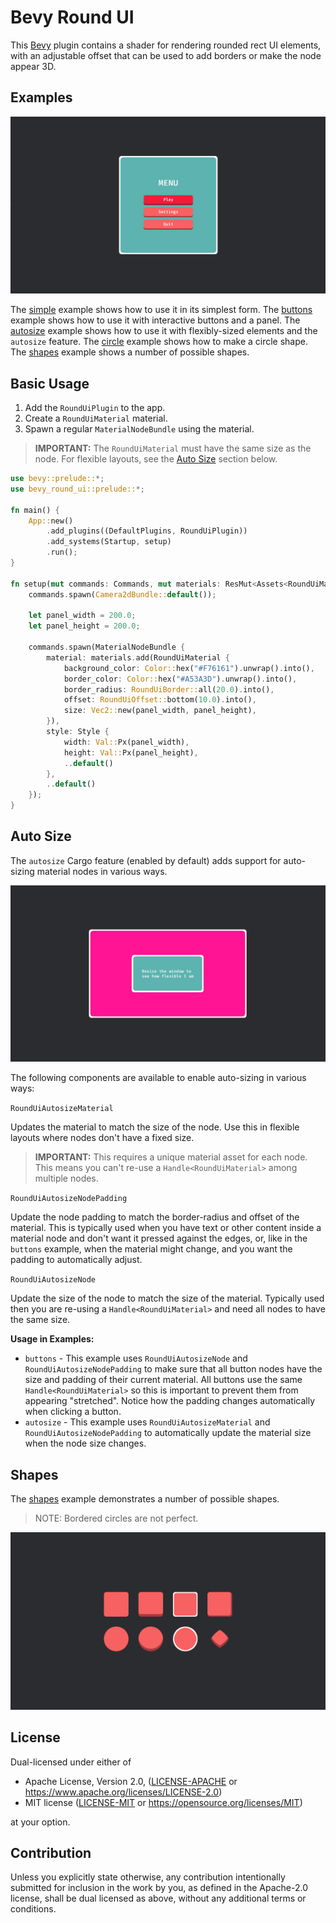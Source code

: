 # Bevy Round UI

This [Bevy](https://bevyengine.org/) plugin contains a shader for rendering rounded rect UI elements, with an
adjustable offset that can be used to add borders or make the node appear 3D.

## Examples

![Example Screenshot Image](images/screenshot.png)

The [simple](/examples/simple.rs) example shows how to use it in its simplest form. The
[buttons](/examples/buttons.rs) example shows how to use it with interactive buttons and a panel. The
[autosize](/examples/autosize.rs) example shows how to use it with flexibly-sized elements and the `autosize` feature.
The [circle](/examples/circle.rs) example shows how to make a circle shape. The [shapes](/examples/shapes.rs) example
shows a number of possible shapes.

## Basic Usage

1. Add the `RoundUiPlugin` to the app.
2. Create a `RoundUiMaterial` material.
3. Spawn a regular `MaterialNodeBundle` using the material.

> **IMPORTANT:** The `RoundUiMaterial` must have the same size as the node. For flexible layouts, see the
> [Auto Size](#auto-size) section below.

```rust
use bevy::prelude::*;
use bevy_round_ui::prelude::*;

fn main() {
    App::new()
        .add_plugins((DefaultPlugins, RoundUiPlugin))
        .add_systems(Startup, setup)
        .run();
}

fn setup(mut commands: Commands, mut materials: ResMut<Assets<RoundUiMaterial>>) {
    commands.spawn(Camera2dBundle::default());

    let panel_width = 200.0;
    let panel_height = 200.0;

    commands.spawn(MaterialNodeBundle {
        material: materials.add(RoundUiMaterial {
            background_color: Color::hex("#F76161").unwrap().into(),
            border_color: Color::hex("#A53A3D").unwrap().into(),
            border_radius: RoundUiBorder::all(20.0).into(),
            offset: RoundUiOffset::bottom(10.0).into(),
            size: Vec2::new(panel_width, panel_height),
        }),
        style: Style {
            width: Val::Px(panel_width),
            height: Val::Px(panel_height),
            ..default()
        },
        ..default()
    });
}
```

## Auto Size

The `autosize` Cargo feature (enabled by default) adds support for auto-sizing material nodes in various ways.

![Autosize Example Image](images/autosize.png)

The following components are available to enable auto-sizing in various ways:

`RoundUiAutosizeMaterial`

Updates the material to match the size of the node. Use this in flexible layouts where nodes don't have a fixed size.

> **IMPORTANT:** This requires a unique material asset for each node. This means you can't re-use a
> `Handle<RoundUiMaterial>` among multiple nodes.

`RoundUiAutosizeNodePadding`

Update the node padding to match the border-radius and offset of the material. This is typically used when you have
text or other content inside a material node and don't want it pressed against the edges, or, like in the `buttons`
example, when the material might change, and you want the padding to automatically adjust.

`RoundUiAutosizeNode`

Update the size of the node to match the size of the material. Typically used then you are
re-using a `Handle<RoundUiMaterial>` and need all nodes to have the same size.

**Usage in Examples:**

- `buttons` - This example uses `RoundUiAutosizeNode` and `RoundUiAutosizeNodePadding` to make sure that all button
  nodes have the size and padding of their current material. All buttons use the same `Handle<RoundUiMaterial>` so
  this is important to prevent them from appearing "stretched". Notice how the padding changes automatically when
  clicking a button.
- `autosize` - This example uses `RoundUiAutosizeMaterial` and `RoundUiAutosizeNodePadding` to automatically update
  the material size when the node size changes.

## Shapes

The [shapes](/examples/shapes.rs) example demonstrates a number of possible shapes.

> NOTE: Bordered circles are not perfect.

![Shapes Example Image](images/shapes.png)

## License

Dual-licensed under either of

- Apache License, Version 2.0, ([LICENSE-APACHE](/LICENSE-APACHE) or https://www.apache.org/licenses/LICENSE-2.0)
- MIT license ([LICENSE-MIT](/LICENSE-MIT) or https://opensource.org/licenses/MIT)

at your option.

## Contribution

Unless you explicitly state otherwise, any contribution intentionally submitted for inclusion in the work by you, as
defined in the Apache-2.0 license, shall be dual licensed as above, without any additional terms or conditions.
